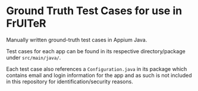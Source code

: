 # Ground Truth Test Cases for use in FrUITeR

Manually written ground-truth test cases in Appium Java.

Test cases for each app can be found in its respective directory/package under `src/main/java/`.

Each test case also references a `Configuration.java` in its package which contains email and login information for the app and as such is not included in this repository for identification/security reasons.
